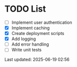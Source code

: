 # TODO List

- [ ] Implement user authentication
- [x] Implement caching
- [x] Create deployment scripts
- [x] Add logging
- [ ] Add error handling
- [ ] Write unit tests

Last updated: 2025-06-19 02:56
